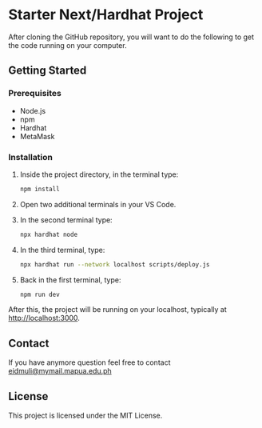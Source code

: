 # Starter Next/Hardhat Project

After cloning the GitHub repository, you will want to do the following to get the code running on your computer.

## Getting Started

### Prerequisites

- Node.js
- npm
- Hardhat
- MetaMask

### Installation

1. Inside the project directory, in the terminal type:

    ```bash
    npm install
    ```

2. Open two additional terminals in your VS Code.

3. In the second terminal type:

    ```bash
    npx hardhat node
    ```

4. In the third terminal, type:

    ```bash
    npx hardhat run --network localhost scripts/deploy.js
    ```

5. Back in the first terminal, type:

    ```bash
    npm run dev
    ```

After this, the project will be running on your localhost, typically at [http://localhost:3000](http://localhost:3000).

## Contact
  If you have anymore question feel free to contact eidmuli@mymail.mapua.edu.ph


## License

This project is licensed under the MIT License.
